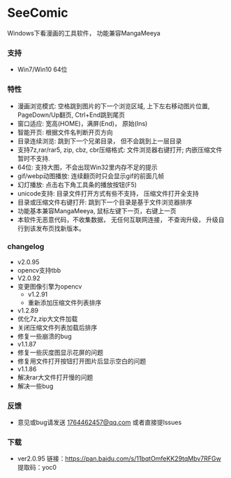 # SeeComic
Windows下看漫画的工具软件， 功能兼容MangaMeeya

### 支持
- Win7/Win10 64位

### 特性
  - 漫画浏览模式: 空格跳到图片的下一个浏览区域, 上下左右移动图片位置, PageDown/Up翻页, Ctrl+End跳到尾页
  - 窗口适应: 宽高(HOME)，满屏(End)， 原始(Ins)
  - 智能开页: 根据文件名判断开页方向
  - 目录连续浏览: 跳到下一个兄弟目录， 但不会跳到上一层目录
  - 支持7z,rar/rar5, zip, cbz, cbr压缩格式: 文件浏览器右键打开; 内嵌压缩文件暂时不支持.
  - 64位: 支持大图，不会出现Win32里内存不足的提示
  - gif/webp动图播放: 连续翻页时只会显示gif的前面几帧
  - 幻灯播放: 点击右下角工具条的播放按钮(F5)
  - unicode支持: 目录文件打开方式有些不支持， 压缩文件打开全支持
  - 目录或压缩文件右键打开: 跳到下一个目录是基于文件浏览器排序
  - 功能基本兼容MangaMeeya, 鼠标左键下一页，右键上一页
  - 本软件无恶意代码，不收集数据， 无任何互联网连接， 不查询升级， 升级自行到该发布页找新版本。

### changelog
  - v2.0.95
  - opencv支持tbb
  - V2.0.92
  - 变更图像引擎为opencv
	- v1.2.91
	- 重新添加压缩文件列表排序
  - v1.2.89
  - 优化7z,zip大文件加载
  - 关闭压缩文件列表加载后排序
  - 修复一些崩溃的bug
  - v1.1.87
  - 修复一些灰度图显示花屏的问题
  - 修复用文件打开按钮打开图片后显示空白的问题
  - v1.1.86
  - 解决rar大文件打开慢的问题
  - 解决一些bug

### 反馈
  - 意见或bug请发送 1764462457@qq.com 或者直接提Issues

### 下载

 - ver2.0.95
 链接：https://pan.baidu.com/s/11bqtOmfeKK29tqMbv7RFGw
提取码：yoc0
